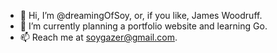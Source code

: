 - 👋 Hi, I’m @dreamingOfSoy, or, if you like, James Woodruff.
- 🌱 I’m currently planning a portfolio website and learning Go.
- 📫 Reach me at soygazer@gmail.com.

<!---
dreamingOfSoy/dreamingOfSoy is a ✨ special ✨ repository because its `README.md` (this file) appears on your GitHub profile.
You can click the Preview link to take a look at your changes.
--->

